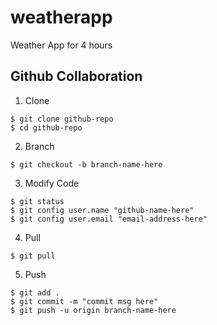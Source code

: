# weatherapp
Weather App for 4 hours

## Github Collaboration

1. Clone

```
$ git clone github-repo
$ cd github-repo
```

2. Branch

```
$ git checkout -b branch-name-here

```

3. Modify Code

```
$ git status
$ git config user.name "github-name-here"
$ git config user.email "email-address-here"

```

4. Pull

```
$ git pull

```

5. Push

```
$ git add .
$ git commit -m "commit msg here"
$ git push -u origin branch-name-here
```
